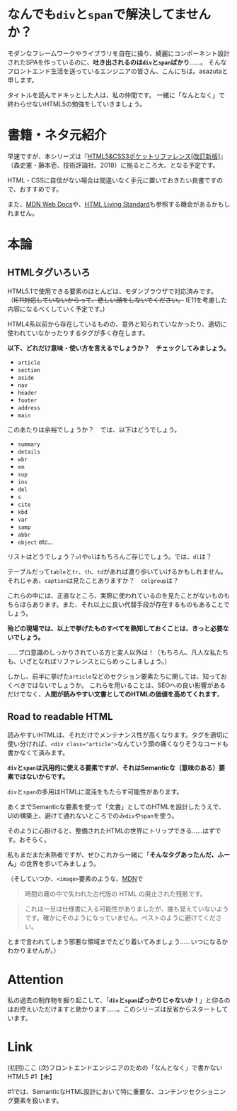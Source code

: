 # なんでも`div`と`span`で解決してませんか？

モダンなフレームワークやライブラリを自在に操り、綺麗にコンポーネント設計されたSPAを作っているのに、**吐き出されるのは`div`と`span`ばかり**……。
そんなフロントエンド生活を送っているエンジニアの皆さん、こんにちは。asazutaと申します。

タイトルを読んでドキッとした人は、私の仲間です。
一緒に「なんとなく」で終わらせないHTML5の勉強をしていきましょう。

# 書籍・ネタ元紹介

早速ですが、本シリーズは『[HTML5&CSS3ポケットリファレンス[改訂新版]](https://gihyo.jp/book/2018/978-4-7741-9610-7)』（森史憲・藤本壱、技術評論社、2018）に拠るところ大、となる予定です。

HTML・CSSに自信がない場合は間違いなく手元に置いておきたい良書ですので、おすすめです。

また、[MDN Web Docs](https://developer.mozilla.org/ja/)や、[HTML Living Standard](https://html.spec.whatwg.org/multipage/)も参照する機会があるかもしれません。

# 本論

## HTMLタグいろいろ

HTML5.1で使用できる要素のほとんどは、モダンブラウザで対応済みです。（~~IE11対応していないからって、悲しい顔をしないでください。~~ IE11を考慮した内容になるべくしていく予定です。)

HTML4系以前から存在しているものの、意外と知られていなかったり、適切に使われていなかったりするタグが多く存在します。

**以下、どれだけ意味・使い方を言えるでしょうか？　チェックしてみましょう。**

- `article`
- `section`
- `aside`
- `nav`
- `header`
- `footer`
- `address`
- `main`

このあたりは余裕でしょうか？　では、以下はどうでしょう。

- `summary`
- `details`
- `wbr`
- `em`
- `sup`
- `ins`
- `del`
- `s`
- `cite`
- `kbd`
- `var`
- `samp`
- `abbr`
- `object` etc...

リストはどうでしょう？`ul`や`ol`はもちろんご存じでしょう。では、`dl`は？

テーブルだって`table`と`tr`、`th`、`td`があれば渡り歩いていけるかもしれません。それじゃあ、`caption`は見たことありますか？　`colgroup`は？

これらの中には、正直なところ、実際に使われているのを見たことがないものもちらほらあります。また、それ以上に良い代替手段が存在するものもあることでしょう。

**殆どの現場では、以上で挙げたものすべてを熟知しておくことは、きっと必要ないでしょう。**

……プロ意識のしっかりされている方と変人以外は！（もちろん、凡人な私たちも、いざとなればリファレンスとにらめっこしましょう。）

しかし、前半に挙げた`article`などのセクション要素たちに関しては、知っておくべきではないでしょうか。
これらを用いることは、SEOへの良い影響があるだけでなく、**人間が読みやすい文書としてのHTMLの価値を高めてくれます**。

## Road to readable HTML

読みやすいHTMLは、それだけでメンテナンス性が高くなります。タグを適切に使い分ければ、`<div class="article">`なんていう頭の痛くなりそうなコードも書かなくて済みます。

**`div`と`span`は汎用的に使える要素ですが、それはSemanticな（意味のある）要素ではないからです。**

`div`と`span`の多用はHTMLに混沌をもたらす可能性があります。

あくまでSemanticな要素を使って「文書」としてのHTMLを設計したうえで、UIの構築上、避けて通れないところでのみ`div`や`span`を使う。

そのように心掛けると、整備されたHTMLの世界にトリップできる……はずです。おそらく。

私もまだまだ未熟者ですが、ぜひこれから一緒に「**そんなタグあったんだ、ふーん**」の世界を歩いてみましょう。

（そしていつか、`<image>`要素のような、[MDN](https://developer.mozilla.org/ja/docs/Web/HTML/Element/image)で

>時間の霧の中で失われた古代版の HTML の廃止された残骸です。

>これは一旦は仕様書に入る可能性がありましたが、誰も覚えていないようです。確かにそのようになっていません。ペストのように避けてください。

とまで言われてしまう邪悪な領域までたどり着いてみましょう……いつになるかわかりませんが。）

# Attention
私の過去の制作物を掘り起こして、「**`div`と`span`ばっかりじゃないか！**」と仰るのはお控えいただけますと助かります……。このシリーズは反省からスタートしています。

# Link

(初回)ここ
(次)フロントエンドエンジニアのための「なんとなく」で書かないHTML5 #1【未】


#1では、SemanticなHTML設計において特に重要な、コンテンツセクショニング要素を扱います。